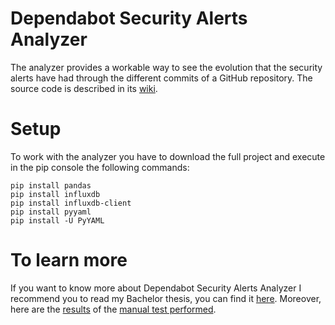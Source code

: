 # Dependabot Security Alerts Analyzer
The analyzer provides a workable way to see the evolution that the security alerts have had through the different commits of a GitHub repository.
The source code is described in its [wiki](https://dependabot-security-alerts-analysis.readthedocs.io/en/latest/).

# Setup
To work with the analyzer you have to download the full project and execute in the pip console the following commands:
```
pip install pandas
pip install influxdb
pip install influxdb-client
pip install pyyaml
pip install -U PyYAML
```


# To learn more
If you want to know more about Dependabot Security Alerts Analyzer I recommend you to read my Bachelor thesis, you can find it [here](http://oa.upm.es/66663/).
Moreover, here are the [results](https://docs.google.com/spreadsheets/d/1R1btgnwEqEKmhmj1vfe5IB4RR4aOd1kOgr-wN9Eu3E4/edit?usp=sharing) of the [manual test performed](https://docs.google.com/document/d/1_z9jtf1KWT28DAIOdHBrNxKgr4yhHC4c52cw6XpI-38/edit?usp=sharing).
